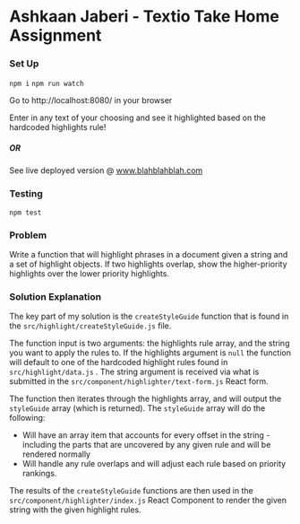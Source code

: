 # Ashkaan Jaberi - Textio Take Home Assignment
### Set Up
`npm i` 
`npm run watch`

Go to http://localhost:8080/ in your browser

Enter in any text of your choosing and see it highlighted based on the hardcoded highlights rule!

##### OR 

See live deployed version @ www.blahblahblah.com 

### Testing
`npm test`

### Problem
Write a function that will highlight phrases in a document given a string and a set of highlight objects. If two highlights overlap, show the higher-priority highlights over the lower priority highlights. 

### Solution Explanation
The key part of my solution is the `createStyleGuide` function that is found in the `src/highlight/createStyleGuide.js` file. 

The function input is two arguments: the highlights rule array, and the string you want to apply the rules to.  If the highlights argument is `null` the function will default to one of the hardcoded highlight rules found in `src/highlight/data.js` .  The string argument is received via what is submitted in the `src/component/highlighter/text-form.js` React form.

The function then iterates through the highlights array, and will output the `styleGuide` array (which is returned). The `styleGuide` array will do the following:
* Will have an array item that accounts for every offset in the string - including the parts that are uncovered by any given rule and will be rendered normally
* Will handle any rule overlaps and will adjust each rule based on  priority rankings. 

The results of the `createStyleGuide` functions are then used in the `src/component/highlighter/index.js` React Component to render the given string with the given highlight rules.
